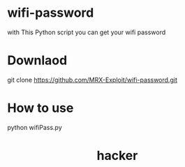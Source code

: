 # wifi-password
with This Python script you can get your wifi password 
# Downlaod
git clone https://github.com/MRX-Exploit/wifi-password.git
# How to use
python wifiPass.py 
<h1><center>hacker</center></h1>
